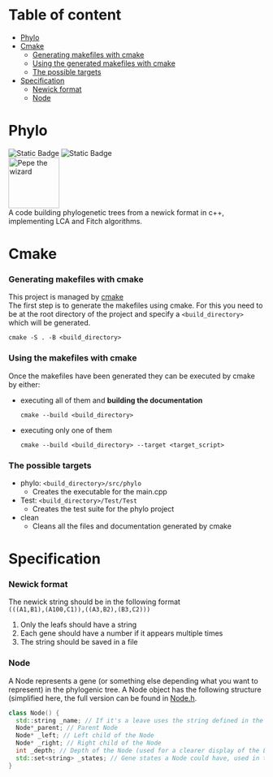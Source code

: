 # Table of content
- [Phylo](#phylo)
- [Cmake](#Cmake)
  + [Generating makefiles with cmake](#Generating-makefiles-with-cmake)
  + [Using the generated makefiles with cmake](#Using-the-generated-makefiles-with-cmake)
  + [The possible targets](#The-possible-targets)
- [Specification](#Specification)
  + [Newick format](#Newick-format)
  + [Node](#Node)

# Phylo
![Static Badge](https://img.shields.io/badge/language-c%2B%2B-blue)
![Static Badge](https://img.shields.io/badge/manager-cmake-green)
<br>
<img src="https://wojakparadise.net/wojak/2817/img" alt="Pepe the wizard" style="width:100px;"/>
<br>
A code building phylogenetic trees from a newick format in c++, implementing LCA and Fitch algorithms.

# Cmake
### Generating makefiles with cmake
This project is managed by [cmake](https://cmake.org/)
<br>
The first step is to generate the makefiles using cmake. For this you need to be at the root directory of the project and specify a `<build_directory>` which will be generated.
```shell
cmake -S . -B <build_directory>
```

### Using the makefiles with cmake
Once the makefiles have been generated they can be executed by cmake by either:
- executing all of them and **building the documentation**
  ```shell
  cmake --build <build_directory>
  ```
- executing only one of them
  ```shell
  cmake --build <build_directory> --target <target_script>
  ```


### The possible targets
- phylo: `<build_directory>/src/phylo`
  + Creates the executable for the main.cpp
- Test: `<build_directory>/Test/Test`
  + Creates the test suite for the phylo project
- clean
  + Cleans all the files and documentation generated by cmake


# Specification
### Newick format
The newick string should be in the following format
<br>
`(((A1,B1),(A100,C1)),((A3,B2),(B3,C2)))`
<br>
1. Only the leafs should have a string
2. Each gene should have a number if it appears multiple times
3. The string should be saved in a file

### Node
A Node represents a gene (or something else depending what you want to represent) in the phylogenic tree. 
A Node object has the following structure (simplified here, the full version can be found in [Node.h](src/Objects/Node.h).
```c++
class Node() {
  std::string _name; // If it's a leave uses the string defined in the newick, else gets assigned a id
  Node*_parent; // Parent Node
  Node* _left; // Left child of the Node
  Node* _right; // Right child of the Node
  int _depth; // Depth of the Node (used for a clearer display of the LCA resutls)
  std::set<string> _states; // Gene states a Node could have, used in the Fitch algorithm
}
```
